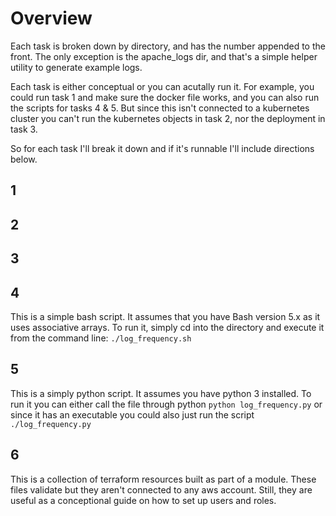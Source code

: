 # Overview
Each task is broken down by directory, and has the number appended to the front. The only exception is the apache_logs dir, and that's a simple helper utility to generate example logs. 

Each task is either conceptual or you can acutally run it. For example, you could run task 1 and make sure the docker file works, and you can also run the scripts for tasks 4 & 5. But since this isn't connected to a kubernetes cluster you can't run the kubernetes objects in task 2, nor the deployment in task 3. 

So for each task I'll break it down and if it's runnable I'll include directions below.

## 1
## 2
## 3
## 4
This is a simple bash script. It assumes that you have Bash version 5.x as it uses associative arrays. To run it, simply cd into the directory and execute it from the command line: `./log_frequency.sh`
## 5
This is a simply python script. It assumes you have python 3 installed. To run it you can either call the file through python `python log_frequency.py` or since it has an executable you could also just run the script `./log_frequency.py`
## 6
This is a collection of terraform resources built as part of a module. These files validate but they aren't connected to any aws account. Still, they are useful as a conceptional guide on how to set up users and roles. 


